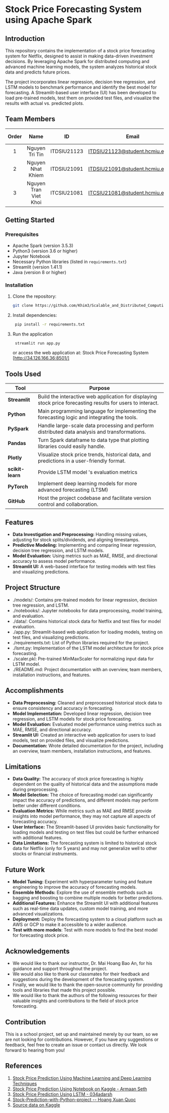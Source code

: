 # Stock Price Forecasting System using Apache Spark

## Introduction

This repository contains the implementation of a stock price forecasting system for Netflix, designed to assist in making data-driven investment decisions. By leveraging Apache Spark for distributed computing and advanced machine learning models, the system analyzes historical stock data and predicts future prices. 

The project incorporates linear regression, decision tree regression, and LSTM models to benchmark performance and identify the best model for forecasting. A Streamlit-based user interface (UI) has been developed to load pre-trained models, test them on provided test files, and visualize the results with actual vs. predicted plots.

## Team Members 

| Order |         Name          |     ID      |                  Email                  |                       Github account                        |                                                       
| :---: | :-------------------: | :---------: |:---------------------------------------:| :---------------------------------------------------------: | 
|   1   | Nguyen Tri Tin | ITDSIU21123 |  ITDSIU21123@student.hcmiu.edu.vn | [kumaekiku](https://github.com/Son-SDT) | 
|   2   | Nguyen Nhat Khiem | ITDSIU21091 |  ITDSIU21091@student.hcmiu.edu.vn | [Khim3](https://github.com/Khim3) | 
|   3   | Nguyen Tran Viet Khoi | ITCSIU21081 |  ITCSIU21081@student.hcmiu.edu.vn | [tpSpace](https://github.com/tpSpace) |

## Getting Started
### Prerequisites
- Apache Spark (version 3.5.3)
- Python3 (version 3.6 or higher)
- Jupyter Notebook
- Necessary Python libraries (listed in `requirements.txt`)
- Streamlit (version 1.41.1)
- Java (version 8 or higher)
### Installation
1. Clone the repository:
   ```bash
   git clone https://github.com/Khim3/Scalable_and_Distributed_Computing_Project
   ```
2. Install dependencies:
   ```bash
    pip install -r requirements.txt
    ```
3. Run the application
   ```bash
    streamlit run app.py
   ```
    or access the web application at: Stock Price Forecasting System [http://34.126.166.36:8501/]

## Tools Used
| **Tool**                     | **Purpose**                                                                                       |
|------------------------------|---------------------------------------------------------------------------------------------------|
| **Streamlit**                | Build the interactive web application for displaying stock price forecasting results for users to interact.            |
| **Python**                   | Main programming language for implementing the forecasting logic and integrating the tools.       |
| **PySpark**                  | Handle large-scale data processing and perform distributed data analysis and transformations.     |
| **Pandas**                   | Turn Spark dataframe to data type that plotting libraries could easily handle.                          |
| **Plotly**                   | Visualize stock price trends, historical data, and predictions in a user-friendly format.         |
| **scikit-learn**             | Provide LSTM model 's evaluation metrics            |
| **PyTorch**                  | Implement deep learning models for more advanced forecasting (LTSM) |
| **GitHub**                   | Host the project codebase and facilitate version control and collaboration.                       |

## Features
- **Data Investigation and Preprocessing:** Handling missing values, adjusting for stock splits/dividends, and aligning timestamps.
- **Predictive Modeling:** Implementing and comparing linear regression, decision tree regression, and LSTM models.
- **Model Evaluation:** Using metrics such as MAE, RMSE, and directional accuracy to assess model performance.
- **Streamlit UI:** A web-based interface for testing models with test files and visualizing predictions.

## Project Structure

- ./models/: Contains pre-trained models for linear regression, decision tree regression, and LSTM.
- ./notebooks/: Jupyter notebooks for data preprocessing, model training, and evaluation.
- ./data/: Contains historical stock data for Netflix and test files for model evaluation.
- ./app.py: Streamlit-based web application for loading models, testing on test files, and visualizing predictions.
- ./requirements.txt: List of Python libraries required for the project.
- ./lsmt.py: Implementation of the LSTM model architecture for stock price forecasting.
- ./scaler.pkl: Pre-trained MinMaxScaler for normalizing input data for LSTM model.
- ./README.md: Project documentation with an overview, team members, installation instructions, and features.

## Accomplishments
- **Data Preprocessing:** Cleaned and preprocessed historical stock data to ensure consistency and accuracy in forecasting.
- **Model Implementation:** Developed linear regression, decision tree regression, and LSTM models for stock price forecasting.
- **Model Evaluation:** Evaluated model performance using metrics such as MAE, RMSE, and directional accuracy.
- **Streamlit UI:** Created an interactive web application for users to load models, test on provided files, and visualize predictions.
- **Documentation:** Wrote detailed documentation for the project, including an overview, team members, installation instructions, and features.

## Limitations
- **Data Quality:** The accuracy of stock price forecasting is highly dependent on the quality of historical data and the assumptions made during preprocessing.
- **Model Selection:** The choice of forecasting model can significantly impact the accuracy of predictions, and different models may perform better under different conditions.
- **Evaluation Metrics:** While metrics such as MAE and RMSE provide insights into model performance, they may not capture all aspects of forecasting accuracy.
- **User Interface:** The Streamlit-based UI provides basic functionality for loading models and testing on test files but could be further enhanced with additional features.
- **Data Limitations:** The forecasting system is limited to historical stock data for Netflix (only for 5 years) and may not generalize well to other stocks or financial instruments.

## Future Work

- **Model Tuning:** Experiment with hyperparameter tuning and feature engineering to improve the accuracy of forecasting models.
- **Ensemble Methods:** Explore the use of ensemble methods such as bagging and boosting to combine multiple models for better predictions.
- **Additional Features:** Enhance the Streamlit UI with additional features such as real-time data updates, custom model training, and more advanced visualizations.
- **Deployment:** Deploy the forecasting system to a cloud platform such as AWS or GCP to make it accessible to a wider audience.
- **Test with more models**: Test with more models to find the best model for forecasting stock price.

## Acknowledgements
- We would like to thank our instructor, Dr. Mai Hoang Bao An, for his guidance and support throughout the project.
- We would also like to thank our classmates for their feedback and suggestions during the development of the forecasting system.
- Finally, we would like to thank the open-source community for providing tools and libraries that made this project possible.
- We would like to thank the authors of the following resources for their valuable insights and contributions to the field of stock price forecasting.
## Contribution
This is a school project, set up and maintained merely by our team, so we are not looking for contributions. However, if you have any suggestions or feedback, feel free to create an issue or contact us directly. We look forward to hearing from you!
## References
1. [Stock Price Prediction Using Machine Learning and Deep Learning Techniques](https://www.researchgate.net/publication/344091013_Stock_Price_Prediction_Using_Machine_Learning_and_Deep_Learning_Techniques)
2. [Stock Price Prediction Using Notebook on Kaggle - Armaan Seth](https://www.kaggle.com/code/armaanseth6702/stockpriceprediction/notebook)
3. [Stock Price Prediction Using LSTM - 034adarsh](https://github.com/034adarsh/Stock-Price-Prediction-Using-LSTM/blob/main/LSTM_model.ipynb)
4. [Stock-Prediction-with-Python-project  -- Hoang Xuan Quoc](
   https://stock-prediction-with-python-project-quocchienduc.streamlit.app/)
5. [Source data on Kaggle](https://www.kaggle.com/datasets/jainilcoder/netflix-stock-price-prediction)
   

